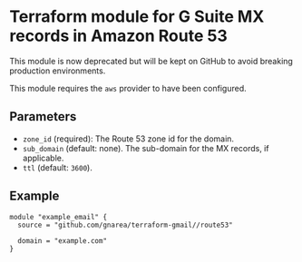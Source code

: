 # Terraform module for G Suite MX records in Amazon Route 53

<aside class="warning">
    This module is now deprecated but will be kept on GitHub to avoid breaking production environments.
</aside>

This module requires the `aws` provider to have been configured.

## Parameters

- `zone_id` (required): The Route 53 zone id for the domain.
- `sub_domain` (default: none). The sub-domain for the MX records, if
  applicable.
- `ttl` (default: `3600`).

## Example

```hcl-terraform
module "example_email" {
  source = "github.com/gnarea/terraform-gmail//route53"

  domain = "example.com"
}
```

